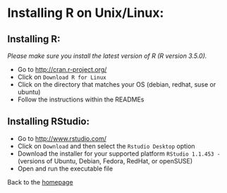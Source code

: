 
# Installing R on Unix/Linux:

## Installing R:
*Please make sure you install the latest version of R (R version 3.5.0).*

- Go to http://cran.r-project.org/
- Click on `Download R for Linux`
- Click on the directory that matches your OS (debian, redhat, suse or ubuntu)  
- Follow the instructions within the READMEs 

## Installing RStudio:
- Go to http://www.rstudio.com/
- Click on `Download` and then select the `Rstudio Desktop` option 
- Download the installer for your supported platform `RStudio 1.1.453 -` (versions of Ubuntu, Debian, Fedora, RedHat, or openSUSE)
- Open and run the executable file 


Back to the [homepage](../README.md)

